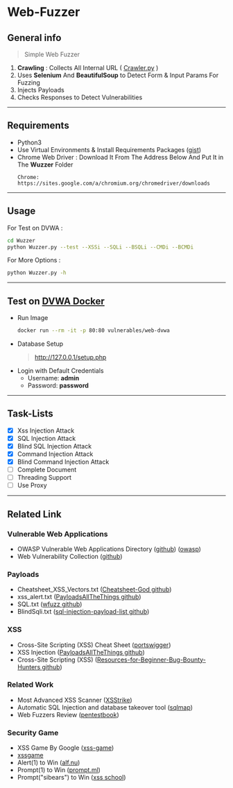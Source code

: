 # Web-Fuzzer

## General info
> Simple Web Fuzzer
  1. **Crawling** : Collects All Internal URL ( [Crawler.py](https://github.com/mheidari98/Web-Fuzzer/blob/main/Wuzzer/Crawler.py) )
  2. Uses **Selenium** And **BeautifulSoup** to Detect Form & Input Params For Fuzzing
  3. Injects Payloads
  4. Checks Responses to Detect Vulnerabilities
---

## Requirements
- Python3
- Use Virtual Environments & Install Requirements Packages ([gist](https://gist.github.com/mheidari98/8ae29b88bd98f8f59828b0ec112811e7)) 
- Chrome Web Driver : Download It From The Address Below And Put It in The **Wuzzer** Folder
  ```
  Chrome:    https://sites.google.com/a/chromium.org/chromedriver/downloads
  ```

 ---

## Usage
  For Test on DVWA :
  ```bash
  cd Wuzzer
  python Wuzzer.py --test --XSSi --SQLi --BSQLi --CMDi --BCMDi 
  ```
  For More Options :
  ```bash
  python Wuzzer.py -h
  ```

---

## Test on [DVWA Docker](https://hub.docker.com/r/vulnerables/web-dvwa/)  
  + Run Image
    ```bash
    docker run --rm -it -p 80:80 vulnerables/web-dvwa
    ```
  + Database Setup
    > http://127.0.0.1/setup.php
  + Login with Default Credentials
    - Username: **admin**
    - Password: **password**

---

## Task-Lists
- [x] Xss Injection Attack
- [x] SQL Injection Attack
- [x] Blind SQL Injection Attack
- [x] Command Injection Attack
- [x] Blind Command Injection Attack
- [ ] Complete Document
- [ ] Threading Support
- [ ] Use Proxy

---

## Related Link 
### Vulnerable Web Applications
* OWASP Vulnerable Web Applications Directory ([github](https://github.com/OWASP/OWASP-VWAD)) ([owasp](https://owasp.org/www-project-vulnerable-web-applications-directory/))
* Web Vulnerability Collection ([github](https://github.com/lotusirous/vulnwebcollection)) 

### Payloads
* Cheatsheet_XSS_Vectors.txt ([Cheatsheet-God github](https://github.com/OlivierLaflamme/Cheatsheet-God/blob/master/Cheatsheet_XSS_Vectors.txt))
* xss_alert.txt ([PayloadsAllTheThings github](https://github.com/swisskyrepo/PayloadsAllTheThings/blob/master/XSS%20Injection/Intruders/xss_alert.txt))
* SQL.txt ([wfuzz github](https://github.com/xmendez/wfuzz/blob/master/wordlist/Injections/SQL.txt))
* BlindSqli.txt ([sql-injection-payload-list github](https://github.com/payloadbox/sql-injection-payload-list/blob/master/Intruder/detect/Generic_TimeBased.txt))

### XSS
* Cross-Site Scripting (XSS) Cheat Sheet ([portswigger](https://portswigger.net/web-security/cross-site-scripting/cheat-sheet))
* XSS Injection ([PayloadsAllTheThings github](https://github.com/swisskyrepo/PayloadsAllTheThings/tree/master/XSS%20Injection))
* Cross-Site Scripting (XSS) ([Resources-for-Beginner-Bug-Bounty-Hunters github](https://github.com/nahamsec/Resources-for-Beginner-Bug-Bounty-Hunters/blob/master/assets/vulns.md#cross-site-scripting-xss))

### Related Work
* Most Advanced XSS Scanner ([XSStrike](https://github.com/s0md3v/XSStrike)) 
* Automatic SQL Injection and database takeover tool ([sqlmap](https://github.com/sqlmapproject/sqlmap)) 
* Web Fuzzers Review ([pentestbook](https://pentestbook.six2dez.com/others/web-fuzzers-comparision))

### Security Game
* XSS Game By Google ([xss-game](https://xss-game.appspot.com))
* [xssgame](https://www.xssgame.com/)
* Alert(1) to Win ([alf.nu](https://alf.nu/alert1))
* Prompt(1) to Win ([prompt.ml](http://prompt.ml/0))
* Prompt("sibears") to Win ([xss school](http://xss.school.sibears.ru/easy/0))
